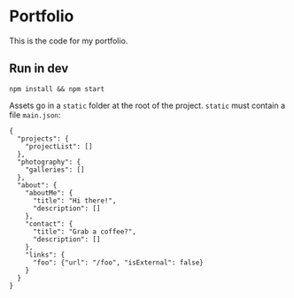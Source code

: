 # Portfolio

This is the code for my portfolio.

## Run in dev

```
npm install && npm start
```

Assets go in a `static` folder at the root of the project. `static` must contain a file `main.json`:

```
{
  "projects": {
    "projectList": []
  },
  "photography": {
    "galleries": []
  },
  "about": {
    "aboutMe": {
      "title": "Hi there!",
      "description": []
    },
    "contact": {
      "title": "Grab a coffee?",
      "description": []
    },
    "links": {
      "foo": {"url": "/foo", "isExternal": false}
    }
  }
}
```
